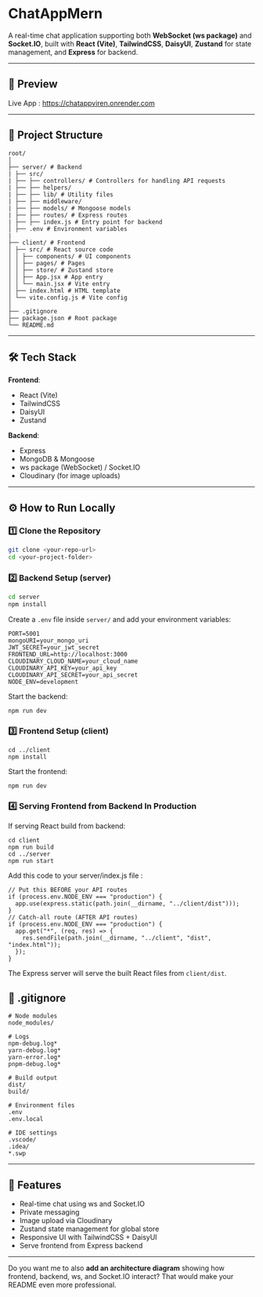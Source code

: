 # ChatAppMern

A real-time chat application supporting both **WebSocket (ws package)** and **Socket.IO**, built with **React (Vite)**, **TailwindCSS**, **DaisyUI**, **Zustand** for state management, and **Express** for backend.

---

## 🚀 Preview
Live App : https://chatappviren.onrender.com

---

## 📂 Project Structure

```
root/
│
├── server/ # Backend
| ├── src/
| ├── ├── controllers/ # Controllers for handling API requests
| ├── ├── helpers/
| ├── ├── lib/ # Utility files
| ├── ├── middleware/
| ├── ├── models/ # Mongoose models
| ├── ├── routes/ # Express routes
| ├── ├── index.js # Entry point for backend
│ ├── .env # Environment variables
|
├── client/ # Frontend
│ ├── src/ # React source code
│ │ ├── components/ # UI components
│ │ ├── pages/ # Pages
│ │ ├── store/ # Zustand store
│ │ ├── App.jsx # App entry
│ │ └── main.jsx # Vite entry
│ ├── index.html # HTML template
│ └── vite.config.js # Vite config
│
├── .gitignore
├── package.json # Root package
└── README.md

```


---

## 🛠 Tech Stack

**Frontend**:  
- React (Vite)  
- TailwindCSS  
- DaisyUI  
- Zustand  

**Backend**:  
- Express  
- MongoDB & Mongoose  
- ws package (WebSocket) / Socket.IO  
- Cloudinary (for image uploads)  

---

## ⚙️ How to Run Locally

### 1️⃣ Clone the Repository
```bash
git clone <your-repo-url>
cd <your-project-folder>
```
### 2️⃣ Backend Setup (server)
```bash
cd server
npm install
```

Create a ```.env``` file inside ```server/``` and add your environment variables:
```
PORT=5001
mongoURI=your_mongo_uri
JWT_SECRET=your_jwt_secret
FRONTEND_URL=http://localhost:3000
CLOUDINARY_CLOUD_NAME=your_cloud_name
CLOUDINARY_API_KEY=your_api_key
CLOUDINARY_API_SECRET=your_api_secret
NODE_ENV=development
```
Start the backend:
```
npm run dev
```
### 3️⃣ Frontend Setup (client)
```
cd ../client
npm install
```
Start the frontend:
```
npm run dev
```

### 4️⃣ Serving Frontend from Backend In Production

If serving React build from backend:
```
cd client
npm run build
cd ../server
npm run start
```
Add this code to your server/index.js file : 
```
// Put this BEFORE your API routes
if (process.env.NODE_ENV === "production") {
  app.use(express.static(path.join(__dirname, "../client/dist")));
}
// Catch-all route (AFTER API routes)
if (process.env.NODE_ENV === "production") {
  app.get("*", (req, res) => {
    res.sendFile(path.join(__dirname, "../client", "dist", "index.html"));
  });
}
```
The Express server will serve the built React files from ```client/dist```.

## 📜 .gitignore
```
# Node modules
node_modules/

# Logs
npm-debug.log*
yarn-debug.log*
yarn-error.log*
pnpm-debug.log*

# Build output
dist/
build/

# Environment files
.env
.env.local

# IDE settings
.vscode/
.idea/
*.swp

```



---

## 📌 Features

- Real-time chat using ws and Socket.IO
- Private messaging
- Image upload via Cloudinary
- Zustand state management for global store
- Responsive UI with TailwindCSS + DaisyUI
- Serve frontend from Express backend
---

Do you want me to also **add an architecture diagram** showing how frontend, backend, ws, and Socket.IO interact? That would make your README even more professional.
